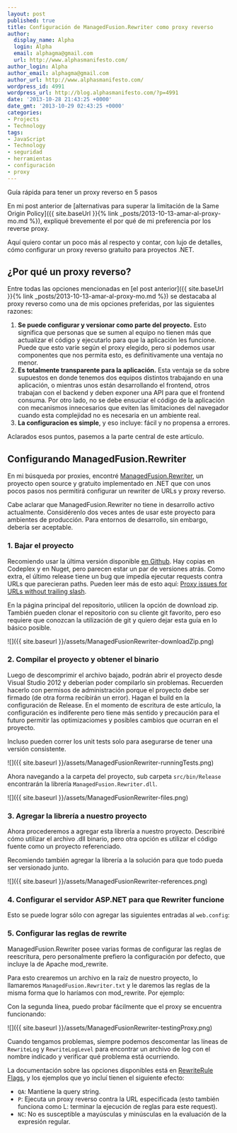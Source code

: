 ```yaml
---
layout: post
published: true
title: Configuración de ManagedFusion.Rewriter como proxy reverso
author:
  display_name: Alpha
  login: Alpha
  email: alphagma@gmail.com
  url: http://www.alphasmanifesto.com/
author_login: Alpha
author_email: alphagma@gmail.com
author_url: http://www.alphasmanifesto.com/
wordpress_id: 4991
wordpress_url: http://blog.alphasmanifesto.com/?p=4991
date: '2013-10-28 21:43:25 +0000'
date_gmt: '2013-10-29 02:43:25 +0000'
categories:
- Projects
- Technology
tags:
- JavaScript
- Technology
- seguridad
- herramientas
- configuración
- proxy
---
```

Guía rápida para tener un proxy reverso en 5 pasos


En mi post anterior de [alternativas para superar la limitación de la Same Origin Policy]({{ site.baseUrl }}{% link _posts/2013-10-13-amar-al-proxy-mo.md %}), expliqué brevemente el por qué de mi preferencia por los reverse proxy.

Aquí quiero contar un poco más al respecto y contar, con lujo de detalles, cómo configurar un proxy reverso gratuito para proyectos .NET.

<!--more-->

##  ¿Por qué un proxy reverso?

Entre todas las opciones mencionadas en [el post anterior]({{ site.baseUrl }}{% link _posts/2013-10-13-amar-al-proxy-mo.md %}) se destacaba al proxy reverso como una de mis opciones preferidas, por las siguientes razones:

1. **Se puede configurar y versionar como parte del proyecto.** Esto significa que personas que se sumen al equipo no tienen más que actualizar el código y ejecutarlo para que la aplicación les funcione. Puede que esto varíe según el proxy elegido, pero si podemos usar componentes que nos permita esto, es definitivamente una ventaja no menor.
1. **Es totalmente transparente para la aplicación.** Esta ventaja se da sobre supuestos en donde tenemos dos equipos distintos trabajando en una aplicación, o mientras unos están desarrollando el frontend, otros trabajan con el backend y deben exponer una API para que el frontend consuma. Por otro lado, no se debe ensuciar el código de la aplicación con mecanismos innecesarios que eviten las limitaciones del navegador cuando esta complejidad no es necesaria en un ambiente real.
1. **La configuracion es simple**, y eso incluye: fácil y no propensa a errores.

Aclarados esos puntos, pasemos a la parte central de este artículo.

## Configurando ManagedFusion.Rewriter

En mi búsqueda por proxies, encontré [ManagedFusion.Rewriter](https://github.com/managedfusion/managedfusion-rewriter), un proyecto open source y gratuito implementado en .NET que con unos pocos pasos nos permitirá configurar un rewriter de URLs y proxy reverso.

Cabe aclarar que ManagedFusion.Rewriter no tiene in desarrollo activo actualmente. Considérenlo dos veces antes de usar este proyecto para ambientes de producción. Para entornos de desarrollo, sin embargo, debería ser aceptable.

### 1. Bajar el proyecto

Recomiendo usar la última versión disponible [en Github](https://github.com/managedfusion/managedfusion-rewriter). Hay copias en Codeplex y en Nuget, pero parecen estar un par de versiones atrás. Como extra, el último release tiene un bug que impedía ejecutar requests contra URLs que parecieran paths. Pueden leer más de esto aquí: [Proxy issues for URLs without trailing slash](https://github.com/managedfusion/managedfusion-rewriter/pull/6).

En la página principal del repositorio, utilicen la opción de download zip. También pueden clonar el repositorio con su cliente git favorito, pero eso requiere que conozcan la utilización de git y quiero dejar esta guía en lo básico posible.

![]({{ site.baseurl }}/assets/ManagedFusionRewriter-downloadZip.png)


### 2. Compilar el proyecto y obtener el binario

Luego de descomprimir el archivo bajado, podrán abrir el proyecto desde Visual Studio 2012 y deberían poder compilarlo sin problemas. Recuerden hacerlo con permisos de administración porque el proyecto debe ser firmado (de otra forma recibirán un error). Hagan el build en la configuración de Release. En el momento de escritura de este artículo, la configuración es indiferente pero tiene más sentido y precaución para el futuro permitir las optimizaciomes y posibles cambios que ocurran en el proyecto.

Incluso pueden correr los unit tests solo para asegurarse de tener una versión consistente.

![]({{ site.baseurl }}/assets/ManagedFusionRewriter-runningTests.png)


Ahora navegando a la carpeta del proyecto, sub carpeta `src/bin/Release` encontrarán la librería `ManagedFusion.Rewriter.dll`.

![]({{ site.baseurl }}/assets/ManagedFusionRewriter-files.png)


### 3. Agregar la librería a nuestro proyecto

Ahora procederemos a agregar esta librería a nuestro proyecto. Describiré cómo utilizar el archivo .dll binario, pero otra opción es utilizar el código fuente como un proyecto referenciado.

 Recomiendo también agregar la librería a la solución para que todo pueda ser versionado junto.

![]({{ site.baseurl }}/assets/ManagedFusionRewriter-references.png)


### 4. Configurar el servidor ASP.NET para que Rewriter funcione

Esto se puede lograr sólo con agregar las siguientes entradas al `web.config`:

<script src="https://gist.github.com/AlphaGit/7175519.js"></script>

### 5. Configurar las reglas de rewrite

ManagedFusion.Rewriter posee varias formas de configurar las reglas de reescritura, pero personalmente prefiero la configuración por defecto, que incluye la de Apache mod_rewrite.

Para esto crearemos un archivo en la raíz de nuestro proyecto, lo llamaremos `ManagedFusion.Rewriter.txt` y le daremos las reglas de la misma forma que lo haríamos con mod_rewrite. Por ejemplo:

<script src="https://gist.github.com/AlphaGit/7175558.js"></script>

Con la segunda línea, puedo probar fácilmente que el proxy se encuentra funcionando:

![]({{ site.baseurl }}/assets/ManagedFusionRewriter-testingProxy.png)


Cuando tengamos problemas, siempre podemos descomentar las líneas de `RewriteLog` y `RewriteLogLevel` para encontrar un archivo de log con el nombre indicado y verificar qué problema está ocurriendo.

La documentación sobre las opciones disponibles está en [RewriteRule Flags](http://httpd.apache.org/docs/current/rewrite/flags.html), y los ejemplos que yo incluí tienen el siguiente efecto:

- `QA`: Mantiene la query string.
- `P`: Ejecuta un proxy reverso contra la URL especificada (esto también funciona como L: terminar la ejecución de reglas para este request).
- `NC`: No es susceptible a mayúsculas y minúsculas en la evaluación de la expresión regular.
